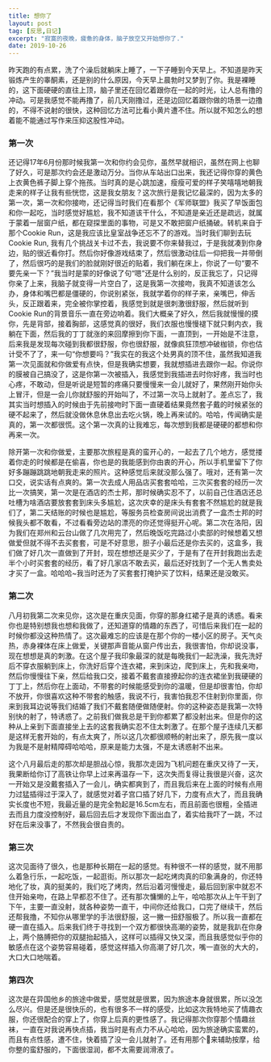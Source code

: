 ```yaml
---
title: 想你了
layout: post
tag: [反思,日记]
excerpt: "寂寞的夜晚，疲惫的身体，脑子放空又开始想你了."
date: 2019-10-26
---
```

昨天跑的有点累，洗了个澡后就躺床上睡了，一下子睡到今天早上。不知道是昨天锻炼产生的睾酮素，还是别的什么原因，今天早上晨勃时又梦到了你。我是裸睡的，这下面硬硬的直往上顶，脑子里还在回忆着跟你在一起的时光，让人总有撸的冲动。可是我感觉不能再撸了，前几天刚撸过，还是边回忆着跟你做的场景一边撸的，不得不说射的很快，这种回忆方法可比看小黄片遭不住。所以就不知怎么的想着能不能通过写作来压抑这股性冲动。

### 第一次

还记得17年6月份那时候我第一次和你约会见你，虽然早就相识，虽然在网上也聊了好久，可是那次约会还是激动万分。当你从车站出口出来，我还记得你穿的黄色上衣黄色裤子脚上穿个拖孩。当时真的是心跳加速，瘦瘦可爱的样子笑嘻嘻地朝我走来的样子让我有些恍惚，这是我女朋友？这次旅行是我记忆最深的，因为太多的第一次，第一次和你接吻，还记得当时我们在看那个《军师联盟》我买了早饭面包和你一起吃，当时感觉好尴尬，我不知道该干什么，不知道是亲近还是疏远，就属于蒙着一层窗户纸，都在窥探里面的事物，可是又不敢把窗户纸捅破。转机来自于那个Cookie Run，这是我应该比皇室战争还忘不了的游戏。当时我们聊到去玩Cookie Run, 我有几个挑战关卡过不去，我说要不你来替我过，于是我就凑到你身边，贴的很近看你打。然后你好像游戏结束了，然后很激动往后一仰把我一并带倒了，然后很巧的是我们的脸就刚好很近的贴着，我们躺在床上，你说了一句“要不要先亲一下？”我当时是蒙的好像说了句“嗯”还是什么别的，反正我忘了，只记得你亲了上来，我脑子就变得一片空白了，这是我第一次接吻，我真不知道该怎么办，身体和嘴巴都是僵硬的，你说别紧张，我就学着你的样子来，亲嘴巴，伸舌头，反正跟着来，完全被你掌控着，我感觉到就是很刺激很舒服，然后就听到Cookie Run的背景音乐一直在旁边响着。我们大概亲了好久，然后我就慢慢的摸你，先是背部，接着胸部，这感觉真的很好，我们衣服也慢慢褪下就只剩内衣，我躺在下面，然后我的丁丁就涨的来回摩擦到你下面，一直顶到，一开始是不注意，后来我是发现每次碰到我都很舒服，你也很舒服，就像疯狂顶想冲破枷锁，你也估计受不了了，来一句“你想要吗？”我实在的我这个处男真的顶不住，虽然我知道我第一次见面就和你做爱有点快，但是我确实想要，我就想插进去跟你一起。你说你的膜被自己搞没了，这是你第一次被插入，我感觉到我插进去时你好疼，我当时也心疼，不敢动，但是听说是短暂的疼痛只要慢慢来一会儿就好了，果然刚开始你头上冒汗，但是一会儿你就舒服的开始叫了，不过第一次马上就射了。差点忘了，我其实当时想插入的时候由于先前接吻时下面一直硬着结果竟然套子戴的时候紧张的硬不起来了，然后就没做休息休息出去吃火锅，晚上再来试的。哈哈，传闻确实是真的，第一次都很慌。这个第一次真的让我难忘，每次想到我都是硬硬的都想和你再来一次。

除开第一次和你做爱，主要那次旅程是真的蛮开心的，一起去了几个地方，感觉搂着你走的时候都是在偷喜，你也是的我能感到你由衷的开心，所以手机里留下了你好多蹦蹦跳跳地朝我走来的照片。这种感觉后来就没那么强了。哦对，还有第一次口交，说实话有点爽的。第一次去成人用品店买套套哈哈，三次买套套的经历一次比一次搞笑，第一次是在酒店的杰士邦，那时候确实忍不了，以前自己住酒店还总吐槽为啥酒店要放套套到床头多尴尬，这次庆幸的是床头有套套不然尴尬的就是我们了，第二天结账的时候也是尴尬，等服务员检查房间说出消费了一盒杰士邦的时候我头都不敢看，不过看看旁边站的漂亮的你还觉得挺开心呢。第二次在洛阳，因为我们在郑州和云台山做了几次用完了，然后晚饭吃完路过小卖部的时候想着又想做爱但就不得不去买套套，可是不好意思，胆子小最后还是你去买的，这盒多，我们做了好几次一直做到了开封，现在想想还是买少了，于是有了在开封我跑出去走半个小时买套套的经历，看了好几家店不敢去买，最后还好找到了一个无人售卖处才买了一盒。哈哈哈~我当时还为了买套套打掩护买了饮料，结果还是没敢买。

### 第二次

八月初我第二次来见你，这次是在重庆见面，你穿的那身红裙子是真的诱惑。看来你也是特别想我也想和我做了，还知道穿的情趣的东西了，可惜后来我们在一起的时候你都没这种热情了。这次最难忘的应该是在那个你的一楼小区的房子。天气炎热，赤身裸体在床上做爱，关键那声音能从窗户传出去，我很害怕，你却说没事，现在想想是真的刺激。在这个屋子我印象最深的就是每晚我们一起洗澡，我先洗好后不穿衣服躺到床上，你洗好后穿个连衣裙，来到床边，爬到床上，先和我亲吻，然后你慢慢往下亲，然后给我口交，接着不戴套直接撩起你的连衣裙坐到我硬硬的丁丁上，然后你在上面动，不带套的时候能感受到你的温暖，但是却很害怕，你却不放开，你很喜欢这种不带套的触感，我说不行，我害怕我忍不住射到你里面，你来到我耳边说等我们结婚了我们不戴套随便做随便射。你的这种姿态是我第一次特别快的射了，特诱惑了。之前我们做我总是干到你都累了都没射出来。但是你的这种从上亲到下面直接坐上去的这套我确实忍不住太刺激了。在那个屋子连续几天都是这样无套开始的，有点太爽了，所以这几次都很顺畅的射出来了，原先我一度以为我是不是射精障碍哈哈哈，原来是能力太强，不是太诱惑射不出来。

这个八月最后走的那次却是胆战心惊，我那次走因为飞机问题在重庆又待了一天，我果断给你订了高铁让你早上过来再温存一下，这次失而复得让我很是兴奋，这次一开始又是没戴套插入了一会儿，确实都爽到了，而且我后来在上面的时候有点用力过猛插得过于深入了，就感觉对着子宫口插了好几下，力度有点大了，而且我确实长度也不短，我最近量的是完全勃起是16.5cm左右，而且前面也很粗，全插进去而且力度没控制好，最后回去后才发现你下面出血了，着实给我吓了一跳，不过好在后来没事了，不然我会很自责的。

### 第三次

这次见面待了很久，也是那种长期在一起的感觉。有种很不一样的感觉，就不用那么着急行乐，一起吃饭，一起逛街。所以那次一起吃烤肉真的印象满身的，你还特地化了妆，真的挺美的，我们吃了烤肉，然后沿着河慢慢走，最后回到家中就忍不住开始亲吻，在路上早都忍不住了。还有那次慵懒的上午，哈哈那次从上午干到了下午，主要一直没射，就各种姿势一直干，中间你还给我口，口完了继续干，然后还帮我撸，不知你从哪里学的手法很舒服，这一撇一扭舒服极了。所以我一直都在硬一直在插入。后来我们终于寻找到一个双方都很快高潮的姿势，就是我趴在你身上，两个胳膊把你的双腿抬起插入，这样可以插得又快又深，而且我感觉似乎你的敏感点在这个姿势容易碰着，感觉这样插入你高潮了好几次，嘴一直张的大大的，大口大口地喘着。

### 第四次

这次是在异国他乡的旅途中做爱，感觉就是很累，因为旅途本身就很累，所以没怎么尽兴。但是还是很快乐的，也有很多不一样的感受，比如这次我特地买了情趣衣服，你还很配合的穿上了，你穿上后真的更性感了。我记得那次你穿那个情趣丝袜，一直在对我说再快点插，我当时是有点力不从心哈哈，因为旅途确实蛮累的，而且有点性感，遭不住，快着插了没一会儿就射了。还有用那个💄来辅助按摩，给你整的蛮舒服的，下面很湿润，都不太需要润滑液了。


